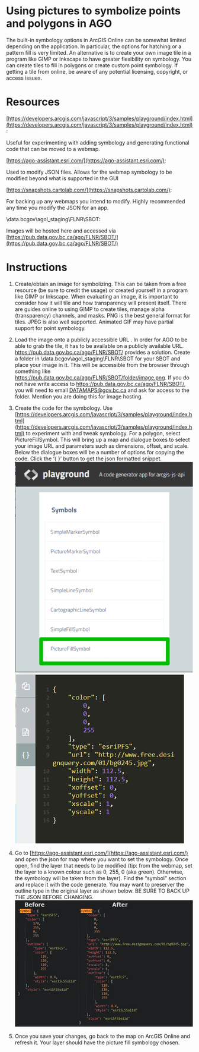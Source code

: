 # Using pictures to symbolize points and polygons in AGO

The built-in symbology options in ArcGIS Online can be somewhat limited depending on the application. In particular, the options for hatching or a pattern fill is very limited.
An alternative is to create your own image tile in a program like GIMP or Inkscape to have greater flexibility on symbology. You can create tiles to fill in polygons or create custom point symbology.
If getting a tile from online, be aware of any potential licensing, copyright, or access issues.


# Resources
[https://developers.arcgis.com/javascript/3/samples/playground/index.html](https://developers.arcgis.com/javascript/3/samples/playground/index.html):

Useful for experimenting with adding symbology and generating functional code that can be moved to a webmap.

[https://ago-assistant.esri.com/](https://ago-assistant.esri.com/): 

Used to modify JSON files. Allows for the webmap symbology to be modified beyond what is supported in the GUI

[https://snapshots.cartolab.com/](https://snapshots.cartolab.com/):

For backing up any webmaps you intend to modify. Highly recommended any time you modify the JSON for an app.

\\data.bcgov\agol_staging\FLNR\SBOT:

Images will be hosted here and accessed via [https://pub.data.gov.bc.ca/ago/FLNR/SBOT/](https://pub.data.gov.bc.ca/ago/FLNR/SBOT/)

# Instructions
1.	Create/obtain an image for symbolizing. This can be taken from a free resource (be sure to credit the usage) or created yourself in a program like GIMP or Inkscape. When evaluating an image, it is important to consider how it will tile and how transparency will present itself. There are guides online to using GIMP to create tiles, manage alpha (transparency) channels, and masks.
PNG is the best general format for tiles. JPEG is also well supported. Animated GIF may have partial support for point symbology.
2.	Load the image onto a publicly accessible URL . In order for AGO to be able to grab the tile, it has to be available on a publicly available URL. https://pub.data.gov.bc.ca/ago/FLNR/SBOT/ provides a solution. Create a folder in \\data.bcgov\agol_staging\FLNR\SBOT for your SBOT and place your image in it. This will be accessible from the browser through something like https://pub.data.gov.bc.ca/ago/FLNR/SBOT/folder/image.png.
If you do not have write access to https://pub.data.gov.bc.ca/ago/FLNR/SBOT/, you will need to email DATAMAPS@gov.bc.ca and ask for access to the folder. Mention you are doing this for image hosting.
3.	Create the code for the symbology. Use [https://developers.arcgis.com/javascript/3/samples/playground/index.html](https://developers.arcgis.com/javascript/3/samples/playground/index.html) to experiment with and tweak symbology. 
For a polygon, select PictureFillSymbol. This will bring up a map and dialogue boxes to select your image URL and parameters such as dimensions, offset, and scale. Below the dialogue boxes will be a number of options for copying the code. Click the ‘{ }’ button to get the json formatted snippet.
![playground](img/Playground_instructions.png "Starting page for the ESRI playground")  
![playground](img/json_code.PNG "Picture Fill JSON")  

4.	Go to [https://ago-assistant.esri.com/](https://ago-assistant.esri.com/) and open the json for map where you want to set the symbology. Once open, find the layer that needs to be modified (tip: from the webmap, set the layer to a known colour such as 0, 255, 0 (aka green). Otherwise, the symbology will be taken from the layer). Find the “symbol” section and replace it with the code generate. You may want to preserver the outline type in the original layer as shown below.
BE SURE TO BACK UP THE JSON BEFORE CHANGING.
![playground](img/code_changes.png "Picture Fill JSON")  

5.	Once you save your changes, go back to the map on ArcGIS Online and refresh it. Your layer should have the picture fill symbology chosen.

